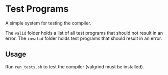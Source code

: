 # Test Programs
A simple system for testing the compiler.

The `valid` folder holds a list of all test programs that should not result in
an error. The `invalid` folder holds test programs that should result in an
error.

## Usage
Run `run_tests.sh` to test the compiler (valgrind must be installed).
